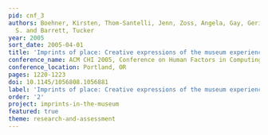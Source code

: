```yaml
---
pid: cnf_3
authors: Boehner, Kirsten, Thom-Santelli, Jenn, Zoss, Angela, Gay, Geri, Hall, Justin
  S. and Barrett, Tucker
year: 2005
sort_date: 2005-04-01
title: 'Imprints of place: Creative expressions of the museum experience'
conference_name: ACM CHI 2005, Conference on Human Factors in Computing Systems
conference_location: Portland, OR
pages: 1220-1223
doi: 10.1145/1056808.1056881
label: 'Imprints of place: Creative expressions of the museum experience'
order: '2'
project: imprints-in-the-museum
featured: true
theme: research-and-assessment
---
```

